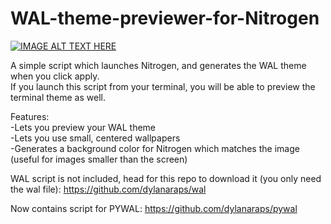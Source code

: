 # WAL-theme-previewer-for-Nitrogen

[![IMAGE ALT TEXT HERE](https://img.youtube.com/vi/A8ZsLljAFqk/0.jpg)](https://www.youtube.com/watch?v=A8ZsLljAFqk)

A simple script which launches Nitrogen, and generates the WAL theme when you click apply.<br />
If you launch this script from your terminal, you will be able to preview the terminal theme as well.

Features: <br />
-Lets you preview your WAL theme<br />
-Lets you use small, centered wallpapers <br />
-Generates a background color for Nitrogen which matches the image (useful for images smaller than the screen) <br />

WAL script is not included, head for this repo to download it (you only need the wal file):
https://github.com/dylanaraps/wal

Now contains script for PYWAL:
https://github.com/dylanaraps/pywal
